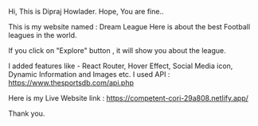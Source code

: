 Hi, This is Dipraj Howlader.
Hope, You are fine..

This is my website named : Dream League
Here is about the best Football leagues in the world.

If you click on "Explore" button , it will show you about the league.

I added features like - React Router, Hover Effect, Social Media icon, Dynamic Information and Images etc.
I used API : https://www.thesportsdb.com/api.php

Here is my Live Website link : https://competent-cori-29a808.netlify.app/

Thank you.